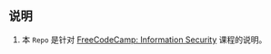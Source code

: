 ## 说明
1. 本 `Repo` 是针对 [FreeCodeCamp: Information Security](https://www.freecodecamp.org/learn/information-security/) 课程的说明。